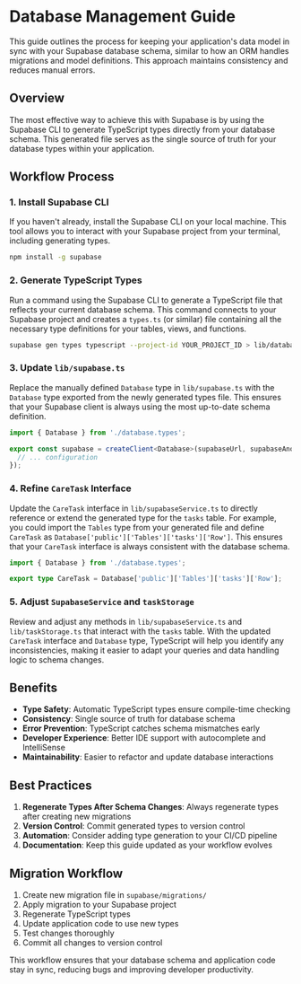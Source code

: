 # Database Management Guide

This guide outlines the process for keeping your application's data model in sync with your Supabase database schema, similar to how an ORM handles migrations and model definitions. This approach maintains consistency and reduces manual errors.

## Overview

The most effective way to achieve this with Supabase is by using the Supabase CLI to generate TypeScript types directly from your database schema. This generated file serves as the single source of truth for your database types within your application.

## Workflow Process

### 1. Install Supabase CLI

If you haven't already, install the Supabase CLI on your local machine. This tool allows you to interact with your Supabase project from your terminal, including generating types.

```bash
npm install -g supabase
```

### 2. Generate TypeScript Types

Run a command using the Supabase CLI to generate a TypeScript file that reflects your current database schema. This command connects to your Supabase project and creates a `types.ts` (or similar) file containing all the necessary type definitions for your tables, views, and functions.

```bash
supabase gen types typescript --project-id YOUR_PROJECT_ID > lib/database.types.ts
```

### 3. Update `lib/supabase.ts`

Replace the manually defined `Database` type in `lib/supabase.ts` with the `Database` type exported from the newly generated types file. This ensures that your Supabase client is always using the most up-to-date schema definition.

```typescript
import { Database } from './database.types';

export const supabase = createClient<Database>(supabaseUrl, supabaseAnonKey, {
  // ... configuration
});
```

### 4. Refine `CareTask` Interface

Update the `CareTask` interface in `lib/supabaseService.ts` to directly reference or extend the generated type for the `tasks` table. For example, you could import the `Tables` type from your generated file and define `CareTask` as `Database['public']['Tables']['tasks']['Row']`. This ensures that your `CareTask` interface is always consistent with the database schema.

```typescript
import { Database } from './database.types';

export type CareTask = Database['public']['Tables']['tasks']['Row'];
```

### 5. Adjust `SupabaseService` and `taskStorage`

Review and adjust any methods in `lib/supabaseService.ts` and `lib/taskStorage.ts` that interact with the `tasks` table. With the updated `CareTask` interface and `Database` type, TypeScript will help you identify any inconsistencies, making it easier to adapt your queries and data handling logic to schema changes.

## Benefits

- **Type Safety**: Automatic TypeScript types ensure compile-time checking
- **Consistency**: Single source of truth for database schema
- **Error Prevention**: TypeScript catches schema mismatches early
- **Developer Experience**: Better IDE support with autocomplete and IntelliSense
- **Maintainability**: Easier to refactor and update database interactions

## Best Practices

1. **Regenerate Types After Schema Changes**: Always regenerate types after creating new migrations
2. **Version Control**: Commit generated types to version control
3. **Automation**: Consider adding type generation to your CI/CD pipeline
4. **Documentation**: Keep this guide updated as your workflow evolves

## Migration Workflow

1. Create new migration file in `supabase/migrations/`
2. Apply migration to your Supabase project
3. Regenerate TypeScript types
4. Update application code to use new types
5. Test changes thoroughly
6. Commit all changes to version control

This workflow ensures that your database schema and application code stay in sync, reducing bugs and improving developer productivity.
